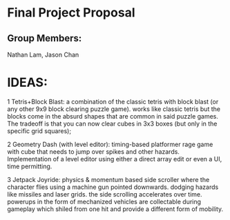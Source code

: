 # Final Project Proposal

## Group Members:

Nathan Lam, Jason Chan

# IDEAS:

1 Tetris+Block Blast: a combination of the classic tetris with block blast (or any other 9x9 block clearing puzzle game).  works like classic tetris but the blocks come in the absurd shapes that are common in said puzzle games.  The tradeoff is that you can now clear cubes in 3x3 boxes (but only in the specific grid squares);

2 Geometry Dash (with level editor): timing-based platformer rage game with cube that needs to jump over spikes and other hazards.  Implementation of a level editor using either a direct array edit or even a UI, time permitting.

3 Jetpack Joyride: physics & momentum based side scroller where the character flies using a machine gun pointed downwards.  dodging hazards like missiles and laser grids.  the side scrolling accelerates over time.  powerups in the form of mechanized vehicles are collectable during gameplay which shiled from one hit and provide a different form of mobility.
